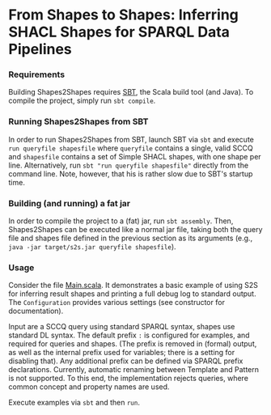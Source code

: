 # From Shapes to Shapes: Inferring SHACL Shapes for SPARQL Data Pipelines

### Requirements

Building Shapes2Shapes requires [SBT](https://www.scala-sbt.org/), the Scala build tool (and Java). To compile the project, simply run `sbt compile`. 

### Running Shapes2Shapes from SBT

In order to run Shapes2Shapes from SBT, launch SBT via `sbt` and execute `run queryfile shapesfile` where `queryfile` contains a single, valid SCCQ and `shapesfile` contains a set of Simple SHACL shapes, with one shape per line. Alternatively, run `sbt "run queryfile shapesfile"` directly from the command line. Note, however, that his is rather slow due to SBT's startup time. 


### Building (and running) a fat jar

In order to compile the project to a (fat) jar, run `sbt assembly`. Then, Shapes2Shapes can be executed like a normal jar file, taking both the query file and shapes file defined in the previous section as its arguments (e.g., `java -jar target/s2s.jar queryfile shapesfile`).

### Usage

Consider the file [Main.scala](src/main/scala/org.softlang.s2s/Main.scala).
It demonstrates a basic example of using S2S for inferring result shapes and printing a full debug log to standard output.
The `Configuration` provides various settings (see constructor for documentation).

Input are a SCCQ query using standard SPARQL syntax, shapes use standard DL syntax.
The default prefix `:` is configured for examples, and required for queries and shapes.
(The prefix is removed in (formal) output, as well as the internal prefix used for variables; there is a setting for disabling that).
Any additional prefix can be defined via SPARQL prefix declarations.
Currently, automatic renaming between Template and Pattern is not supported.
To this end, the implementation rejects queries, where common concept and property names are used.

Execute examples via `sbt` and then `run`.